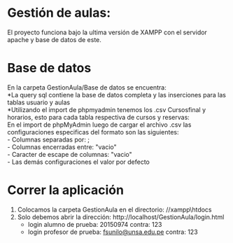 # Gestión de aulas: 
   El proyecto funciona bajo la ultima versión de XAMPP con el servidor apache y base de datos de este.
    
# Base de datos
 En la carpeta GestionAula/Base de datos se encuentra:
    <br/>*La query sql contiene la base de datos completa y las inserciones para las tablas usuario y aulas
    <br/>*Utilizando el import de phpmyadmin tenemos los .csv Cursosfinal y horarios, esto para cada tabla respectiva de cursos y reservas:
      <br/> En el import de phpMyAdmin luego de cargar el archivo .csv las configuraciones especificas del formato son las siguientes:
           <br/> - Columnas separadas por: ;
           <br/>- Columnas encerradas entre: "vacio"
           <br/> - Caracter de escape de columnas: "vacio"
           <br/> - Las demás configuraciones el valor por defecto
# Correr la aplicación
   1. Colocamos la carpeta GestionAula en el directorio: //xampp\htdocs
   2. Solo debemos abrir la dirección: http://localhost/GestionAula/login.html
       - login alumno de prueba: 20150974 contra: 123
       - login profesor de prueba: fsunilo@unsa.edu.pe contra: 123

    
